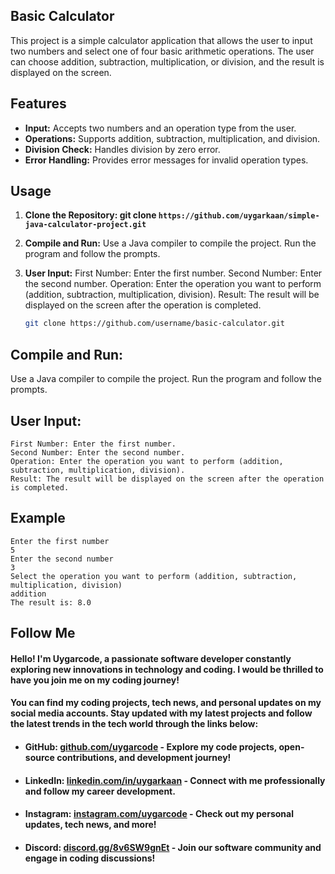 ## Basic Calculator

This project is a simple calculator application that allows the user to input two numbers and select one of four basic arithmetic operations. The user can choose addition, subtraction, multiplication, or division, and the result is displayed on the screen.

## Features

- **Input:** Accepts two numbers and an operation type from the user.
- **Operations:** Supports addition, subtraction, multiplication, and division.
- **Division Check:** Handles division by zero error.
- **Error Handling:** Provides error messages for invalid operation types.

## Usage

1. **Clone the Repository: git clone `https://github.com/uygarkaan/simple-java-calculator-project.git`**

2. **Compile and Run:**
Use a Java compiler to compile the project.
Run the program and follow the prompts.
3. **User Input:**
First Number: Enter the first number.
Second Number: Enter the second number.
Operation: Enter the operation you want to perform (addition, subtraction, multiplication, division).
Result: The result will be displayed on the screen after the operation is completed.

   ```bash
   git clone https://github.com/username/basic-calculator.git
## Compile and Run:
Use a Java compiler to compile the project.
Run the program and follow the prompts.

## User Input:
```
First Number: Enter the first number.
Second Number: Enter the second number.
Operation: Enter the operation you want to perform (addition, subtraction, multiplication, division).
Result: The result will be displayed on the screen after the operation is completed.
```
## Example
```Enter the first number
Enter the first number
5
Enter the second number
3
Select the operation you want to perform (addition, subtraction, multiplication, division)
addition
The result is: 8.0
```

## Follow Me

#### Hello! I'm **Uygarcode**, a passionate software developer constantly exploring new innovations in technology and coding. I would be thrilled to have you join me on my coding journey!

#### You can find my coding projects, tech news, and personal updates on my social media accounts. Stay updated with my latest projects and follow the latest trends in the tech world through the links below: 

- #### **GitHub:** [github.com/uygarcode](https://github.com/uygarcode) - Explore my code projects, open-source contributions, and development journey!
- #### **LinkedIn:** [linkedin.com/in/uygarkaan](https://linkedin.com/in/uygarkaan) - Connect with me professionally and follow my career development.
- #### **Instagram:** [instagram.com/uygarcode](https://instagram.com/uygarcode) - Check out my personal updates, tech news, and more!
- #### **Discord:** [discord.gg/8v6SW9gnEt](https://discord.gg/8v6SW9gnEt) - Join our software community and engage in coding discussions!
